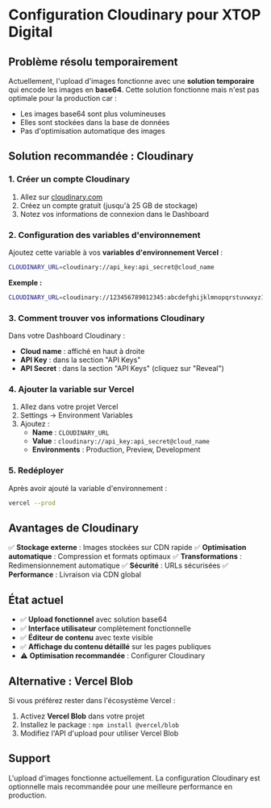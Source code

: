 # Configuration Cloudinary pour XTOP Digital

## Problème résolu temporairement

Actuellement, l'upload d'images fonctionne avec une **solution temporaire** qui encode les images en **base64**. Cette solution fonctionne mais n'est pas optimale pour la production car :

- Les images base64 sont plus volumineuses
- Elles sont stockées dans la base de données
- Pas d'optimisation automatique des images

## Solution recommandée : Cloudinary

### 1. Créer un compte Cloudinary

1. Allez sur [cloudinary.com](https://cloudinary.com)
2. Créez un compte gratuit (jusqu'à 25 GB de stockage)
3. Notez vos informations de connexion dans le Dashboard

### 2. Configuration des variables d'environnement

Ajoutez cette variable à vos **variables d'environnement Vercel** :

```bash
CLOUDINARY_URL=cloudinary://api_key:api_secret@cloud_name
```

**Exemple :**
```bash
CLOUDINARY_URL=cloudinary://123456789012345:abcdefghijklmnopqrstuvwxyz123456@votre-cloud-name
```

### 3. Comment trouver vos informations Cloudinary

Dans votre Dashboard Cloudinary :
- **Cloud name** : affiché en haut à droite
- **API Key** : dans la section "API Keys"
- **API Secret** : dans la section "API Keys" (cliquez sur "Reveal")

### 4. Ajouter la variable sur Vercel

1. Allez dans votre projet Vercel
2. Settings → Environment Variables
3. Ajoutez :
   - **Name** : `CLOUDINARY_URL`
   - **Value** : `cloudinary://api_key:api_secret@cloud_name`
   - **Environments** : Production, Preview, Development

### 5. Redéployer

Après avoir ajouté la variable d'environnement :

```bash
vercel --prod
```

## Avantages de Cloudinary

✅ **Stockage externe** : Images stockées sur CDN rapide
✅ **Optimisation automatique** : Compression et formats optimaux
✅ **Transformations** : Redimensionnement automatique
✅ **Sécurité** : URLs sécurisées
✅ **Performance** : Livraison via CDN global

## État actuel

- ✅ **Upload fonctionnel** avec solution base64
- ✅ **Interface utilisateur** complètement fonctionnelle
- ✅ **Éditeur de contenu** avec texte visible
- ✅ **Affichage du contenu détaillé** sur les pages publiques
- ⚠️ **Optimisation recommandée** : Configurer Cloudinary

## Alternative : Vercel Blob

Si vous préférez rester dans l'écosystème Vercel :

1. Activez **Vercel Blob** dans votre projet
2. Installez le package : `npm install @vercel/blob`
3. Modifiez l'API d'upload pour utiliser Vercel Blob

## Support

L'upload d'images fonctionne actuellement. La configuration Cloudinary est optionnelle mais recommandée pour une meilleure performance en production. 